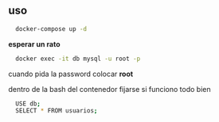 ## uso

```bash
  docker-compose up -d
```

**esperar un rato**
```bash
  docker exec -it db mysql -u root -p
```

cuando pida la password colocar **root**

dentro de la bash del contenedor fijarse si funciono todo bien

```bash
  USE db;
  SELECT * FROM usuarios;
```

